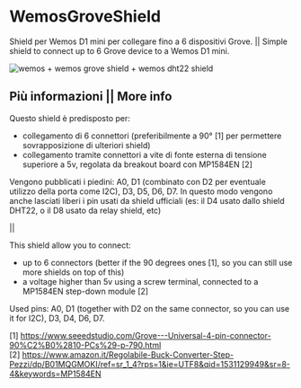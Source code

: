 # WemosGroveShield

Shield per Wemos D1 mini per collegare fino a 6 dispositivi Grove. || Simple shield to connect up to 6 Grove device to a Wemos D1 mini.

![wemos + wemos grove shield + wemos dht22 shield](https://lh3.googleusercontent.com/IFALWAMvwdYL3MG3jbF1V1DvBob4NftJKPoJILyIoyPP8xGxCnYcGC69xQ9UJdmoClr1VdT5sgC-Gr_bQU4i84TACmh_Ix7yOGzaTGgnmD3Lihv_z_XJgALvjk4tSnUcHnuPB9_Jn5s=w1483-h834-no "foto.jpg")

## Più informazioni || More info

Questo shield è predisposto per:
- collegamento di 6 connettori (preferibilmente a 90° [1] per permettere sovrapposizione di ulteriori shield)
- collegamento tramite connettori a vite di fonte esterna di tensione superiore a 5v, regolata da breakout board con MP1584EN [2]

Vengono pubblicati i piedini: A0, D1 (combinato con D2 per eventuale utilizzo della porta come I2C), D3, D5, D6, D7.
In questo modo vengono anche lasciati liberi i pin usati da shield ufficiali (es: il D4 usato dallo shield DHT22, o il D8 usato da relay shield, etc)

||

This shield allow you to connect:
- up to 6 connectors (better if the 90 degrees ones [1], so you can still use more shields on top of this)
- a voltage higher than 5v using a screw terminal, connected to a MP1584EN step-down module [2]

Used pins: A0, D1 (together with D2 on the same connector, so you can use it for I2C), D3, D4, D6, D7.



[1] https://www.seeedstudio.com/Grove---Universal-4-pin-connector-90%C2%B0%2810-PCs%29-p-790.html  
[2] https://www.amazon.it/Regolabile-Buck-Converter-Step-Pezzi/dp/B01MQGMOKI/ref=sr_1_4?rps=1&ie=UTF8&qid=1531129949&sr=8-4&keywords=MP1584EN
